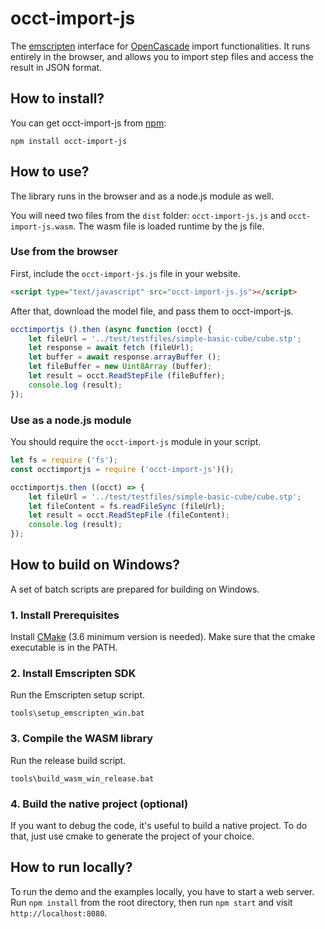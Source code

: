 # occt-import-js

The [emscripten](https://emscripten.org) interface for [OpenCascade](https://www.opencascade.com) import functionalities. It runs entirely in the browser, and allows you to import step files and access the result in JSON format.

## How to install?

You can get occt-import-js from [npm](https://www.npmjs.com/package/occt-import-js):

```
npm install occt-import-js
```

## How to use?

The library runs in the browser and as a node.js module as well.

You will need two files from the `dist` folder: `occt-import-js.js` and `occt-import-js.wasm`. The wasm file is loaded runtime by the js file.

### Use from the browser

First, include the `occt-import-js.js` file in your website.

```html
<script type="text/javascript" src="occt-import-js.js"></script>
```

After that, download the model file, and pass them to occt-import-js.

```js
occtimportjs ().then (async function (occt) {
	let fileUrl = '../test/testfiles/simple-basic-cube/cube.stp';
	let response = await fetch (fileUrl);
	let buffer = await response.arrayBuffer ();
	let fileBuffer = new Uint8Array (buffer);
	let result = occt.ReadStepFile (fileBuffer);
	console.log (result);
});
```

### Use as a node.js module

You should require the `occt-import-js` module in your script.

```js
let fs = require ('fs');
const occtimportjs = require ('occt-import-js')();

occtimportjs.then ((occt) => {
	let fileUrl = '../test/testfiles/simple-basic-cube/cube.stp';
	let fileContent = fs.readFileSync (fileUrl);
	let result = occt.ReadStepFile (fileContent);
	console.log (result);
});
```

## How to build on Windows?

A set of batch scripts are prepared for building on Windows.

### 1. Install Prerequisites

Install [CMake](https://cmake.org) (3.6 minimum version is needed). Make sure that the cmake executable is in the PATH.

### 2. Install Emscripten SDK

Run the Emscripten setup script.

```
tools\setup_emscripten_win.bat
```

### 3. Compile the WASM library

Run the release build script.

```
tools\build_wasm_win_release.bat
```

### 4. Build the native project (optional)

If you want to debug the code, it's useful to build a native project. To do that, just use cmake to generate the project of your choice.

## How to run locally?

To run the demo and the examples locally, you have to start a web server. Run `npm install` from the root directory, then run `npm start` and visit `http://localhost:8080`.
